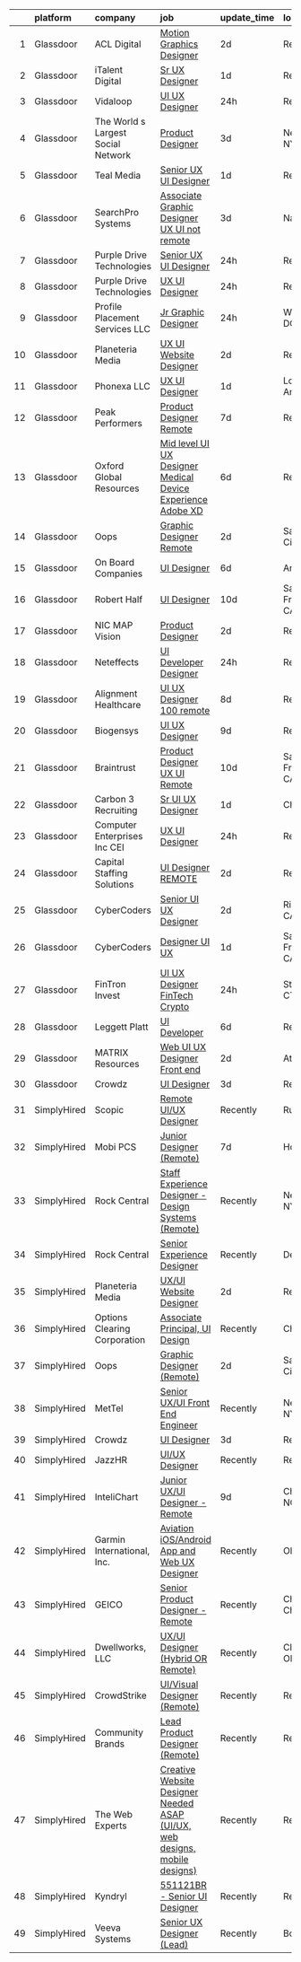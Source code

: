 

|    | platform    | company                            | job                                                                                                                                                                                                                                                                                                                                                                                                                                                                                                                                                                                                                                                                                                                                                                                                                                                                                                                                                                                                                                                                                                                                                                                                                                                                                                                                                                                  | update_time   | location           |
|---:|:------------|:-----------------------------------|:-------------------------------------------------------------------------------------------------------------------------------------------------------------------------------------------------------------------------------------------------------------------------------------------------------------------------------------------------------------------------------------------------------------------------------------------------------------------------------------------------------------------------------------------------------------------------------------------------------------------------------------------------------------------------------------------------------------------------------------------------------------------------------------------------------------------------------------------------------------------------------------------------------------------------------------------------------------------------------------------------------------------------------------------------------------------------------------------------------------------------------------------------------------------------------------------------------------------------------------------------------------------------------------------------------------------------------------------------------------------------------------|:--------------|:-------------------|
|  1 | Glassdoor   | ACL Digital                        | [Motion Graphics Designer](https://www.glassdoor.com/partner/jobListing.htm?pos=108&ao=1110586&s=58&guid=0000018248bd740eb89acace2710d8d9&src=GD_JOB_AD&t=SR&vt=w&ea=1&cs=1_d7342fd8&cb=1659077752211&jobListingId=1008030793461&cpc=9908D8D4413DBB8A&jrtk=3-0-1g94bqt1hkltm801-1g94bqt21gsr9800-041d39cda1a5b432--6NYlbfkN0Aba5oU64R_O9Kj8y6RMdSSFXuPwn88DcWu9IRDlipDHjxHIIFB0atBqVJ04z1yB39EXaH3HfJd71xDSokcWTKmhcfxdbhRrzjNjs_IzDovLb9bsEsewfUfzaqhWbzToXK_90vEZ-34TCjbCctfbqdR3ugAMy21W9gB1cg5Q3DxaFfqvGujc1GFaoIRdc_9JLetw6da0Kj3rknY2DVzrYWFqzQeNqJ2tp7dvvzbIC2O-hA8DNLZ804yzAjp6meO1xlUG6KmphOXtxHWGiIuK_F8ZCj2E63k9oX-WOUTLoUWpHGHQItPMvTLbxU4rxrXBEsnu2hxvS9pVSasElBKYv6Er0p1ReVKNrf-tFwzQjweZSbVbe98VkcyykklO0P55cweRLD1dMHBvICXJ9fcZMaaBWixW6oVVvE5macW4Co3OfZgdySitH2_MdwmxJYVBKyCqBYkb_jSJd1WybLZLgAeqA8eUyltFiiD8bwMueDBveGOEZ9tiss62Pw6BGNSUg_SEAO_rr4CDQ%3D%3D)                                                                                                                                                                                                                                                                                                                                                                                                                                                                                                      | 2d            | Remote             |
|  2 | Glassdoor   | iTalent Digital                    | [Sr  UX Designer](https://www.glassdoor.com/partner/jobListing.htm?pos=112&ao=1110586&s=58&guid=0000018248bd740eb89acace2710d8d9&src=GD_JOB_AD&t=SR&vt=w&ea=1&cs=1_0bdf06ba&cb=1659077752213&jobListingId=1008033308291&cpc=F41FEAB56D215062&jrtk=3-0-1g94bqt1hkltm801-1g94bqt21gsr9800-636ba47d1905195e--6NYlbfkN0CeDSXwB7gU9Sbvj438_nxc8XYZ-GVbghdxoISwKgEPtArCJfTpwTaBrulYoaOhMc-7HhQPIwdkortNFVZa3Ak3WIUFU9uu2L7F6Edwwm1fx35GDgxQ0bBVEXUOti7xzOHf2wm8puwI-KlrsAg8g3DxkGu7eWtxJCgqibXpNe948IqLzk5XmeQzAqbeMFDnWfMaZtlZTXRYs7DbY6o3DTQwxBd3Q5MeyztJc9lqN-_I0wKq1mQCk8uOhZU02jX14jqP7s3yzfQ-vq2bZJE20-eHWhKWm0YbEW0VgX33rG6878BryRKJPnn8iGIvqovDWbSUrx-m-vm1tB1e5XO7m3mCSrLBrGBRZzYMESCARlRHd3wTjLV-8a3FYAU_U54kDb7JESKpOGcj7jP5J41-DddZnF8Bf7fBnhURfNWbWkb4JJt00YfelGoeLL5FB3WCAlQKFkJfvMG_IWHIs8inPiX5AJlerV0pJ7J7i4USjQTLGglALzbpBs32KUB0JApC5CA%3D)                                                                                                                                                                                                                                                                                                                                                                                                                                                                                                                             | 1d            | Remote             |
|  3 | Glassdoor   | Vidaloop                           | [UI UX Designer](https://www.glassdoor.com/partner/jobListing.htm?pos=127&ao=1136043&s=58&guid=0000018248bd740eb89acace2710d8d9&src=GD_JOB_AD&t=SR&vt=w&ea=1&cs=1_e298e5aa&cb=1659077752215&jobListingId=1008036959626&jrtk=3-0-1g94bqt1hkltm801-1g94bqt21gsr9800-eac5e39a01304a6b-)                                                                                                                                                                                                                                                                                                                                                                                                                                                                                                                                                                                                                                                                                                                                                                                                                                                                                                                                                                                                                                                                                                 | 24h           | Remote             |
|  4 | Glassdoor   | The World s Largest Social Network | [Product Designer](https://www.glassdoor.com/partner/jobListing.htm?pos=122&ao=1110586&s=58&guid=0000018248bd740eb89acace2710d8d9&src=GD_JOB_AD&t=SR&vt=w&ea=1&cs=1_063cc13f&cb=1659077752214&jobListingId=1008029344286&cpc=C4A69CCDBB3B9599&jrtk=3-0-1g94bqt1hkltm801-1g94bqt21gsr9800-9038949e2b442817--6NYlbfkN0DSgjPPcnEdvoK3uuxfISLALE6pB1FR7YSHOr_tSg5_QGIhoz_2VqUepdcKLBLI_zT0NNf9qMDHy8U3JDrQpA59ZuLrOf4dCOabAlPdJThbn0idJRgoi3nAMvGzuK-IiTumMQNc6q0RpHt-2PUkvL5rFLaB3SvVYMJY5UWoLVAIzs_H03jbNn14To5HG8oJEz_BoqYdd9cJW-P1xXg18523GIIxSotRnS4c-dAboqjOL_JhdAurwUMCd7dK-hxpwWb_r3BLY78_iL7ktKrRQRbe7AfMAjJyMzIvlueGSvzbBR9I84le6UCEu_d7eFmnifngrwb4ntS_plzfoVxAC8OIyl7UocMB5YHsKsG59GOm_b7jbOqxe8AOeVnt-OR5dgKhMAATQ589kG3x2o9bX96nODGVvGf-AMNqixrqmuVYTO1UriP88ETZ1JHUB61A86EZp_4m5HcmlYIyDiwiaZOIAmU3jw-w7HinCLZ0dhoyLc0mRIPuOxB17ve87XKmu_Q9FzHZoWgUzXBE7eFh9-2v-n91vuOPjiHfL4aM3NmFxq4Dv-UkUVlVRnMY1kD8y3XxTOEhmlYVwg%3D%3D)                                                                                                                                                                                                                                                                                                                                                                                                                                              | 3d            | New York, NY       |
|  5 | Glassdoor   | Teal Media                         | [Senior UX UI Designer](https://www.glassdoor.com/partner/jobListing.htm?pos=106&ao=1110586&s=58&guid=0000018248bd740eb89acace2710d8d9&src=GD_JOB_AD&t=SR&vt=w&ea=1&cs=1_acae940b&cb=1659077752211&jobListingId=1008034205239&cpc=FA84DF7EA1EC2398&jrtk=3-0-1g94bqt1hkltm801-1g94bqt21gsr9800-cc4dcccb2709841a--6NYlbfkN0CtoeRtagomAT2JEB0rPmXxWxZuy07FcrbwMayxAi8fiK9G27nXMfnxyjcHhzI-RVvPWWFnszULFj-1xjhhBRaRWZk3pxy9NNprN6Q1ZBShmS4onhZFgXyFWmr5x5vZ5u43-9CCeRy8zEel8bmbuJGlxYxsNYSMA9RkWHsUVXVAYYr9SB71EMnzNZSZ9V0SDU1W91p-wgT4ELCaw8mA3wnQhdV9qmssBBTtiHxHTnMxydT5mfL_u_pedZ-cgLkS3WNJmtM0ZfVff6iGwIfW9RY8vB93IG3zHlgMHcAxb-qMYx27uP0cchb0XeUIBN5A_6JFesj7O4VQYCfxTko_3CwbuJFXeVW3pd9b3C7XcVXuy_VC4GVvJiYmuM59-ReYEUfpJOrjMV78fLPh494Ug_zYYngGxThRhMczQUuMhdT6BVka1rnzY8p07eZQEvtPGMKkQ6qRIA2Zqjzj68N12syXhchHAu2FErHP8srWHKkA96R5fYBD6irb9yjg_M7Coi8QD1TKQChzRIh0CY3vV_A4)                                                                                                                                                                                                                                                                                                                                                                                                                                                                                                     | 1d            | Remote             |
|  6 | Glassdoor   | SearchPro Systems                  | [Associate Graphic Designer UX   UI  not remote ](https://www.glassdoor.com/partner/jobListing.htm?pos=107&ao=1110586&s=58&guid=0000018248bd740eb89acace2710d8d9&src=GD_JOB_AD&t=SR&vt=w&ea=1&cs=1_db63186d&cb=1659077752211&jobListingId=1008028720009&cpc=FAD720BB8CCCB15B&jrtk=3-0-1g94bqt1hkltm801-1g94bqt21gsr9800-94a861cca04ca9d6--6NYlbfkN0BywnJtgUhyVrzYrR77rHNUdIT9u5yxXZbdgWBt5g5sCBSi88cBpHMe14fJxK9MYazYBjrgvfcBlD-oHDBtjJSvrxTKz4447gedthALRir3b8gluGe6vLqdyHcA7c_DKs0c7p7qtPj11iuNKqwMH5Q2N6GsagBD2wt4uaIWo2RCD5YKU8Cox8VFSrLJ7pmpD7el_ofvsIvprEiYSmZQ_7LUPkUjtivzUYGFoZa5wQnYGAWg7l8-Ackhoce-zUfLD-n63exKnOPM0PQJ5kZ_4sYw5s7D4ihoNMUyjLwiLlccAfcagnqq9Y08W42YPoUaLGwHeIlPdgUmoeluGYXsxxbe2xg5UD6RxbFM0DzDCJWcE6g5OXNN86DUTQ6WsZLx8N7Hi9DE9vUl2wS_AkT6b0YTYBYYnLUGPFoUbq-34TFXFAJ27T49jO9loGMpf-Zj-Gjby2qDl1QjTkvNDh326z1flHH4-Ih9uGRgYd7CXfaAxXIXptC84KCh6rNWv_tpygOtwm7waEwSFQ%3D%3D)                                                                                                                                                                                                                                                                                                                                                                                                                                                                               | 3d            | Nashua, NH         |
|  7 | Glassdoor   | Purple Drive Technologies          | [Senior UX UI Designer](https://www.glassdoor.com/partner/jobListing.htm?pos=125&ao=1136043&s=58&guid=0000018248bd740eb89acace2710d8d9&src=GD_JOB_AD&t=SR&vt=w&ea=1&cs=1_684d09fa&cb=1659077752215&jobListingId=1008035915832&jrtk=3-0-1g94bqt1hkltm801-1g94bqt21gsr9800-eb4a0e1733d3a95d-)                                                                                                                                                                                                                                                                                                                                                                                                                                                                                                                                                                                                                                                                                                                                                                                                                                                                                                                                                                                                                                                                                          | 24h           | Remote             |
|  8 | Glassdoor   | Purple Drive Technologies          | [UX UI Designer](https://www.glassdoor.com/partner/jobListing.htm?pos=124&ao=1136043&s=58&guid=0000018248bd740eb89acace2710d8d9&src=GD_JOB_AD&t=SR&vt=w&ea=1&cs=1_21cbde93&cb=1659077752214&jobListingId=1008035630346&jrtk=3-0-1g94bqt1hkltm801-1g94bqt21gsr9800-fb7694bc27daac12-)                                                                                                                                                                                                                                                                                                                                                                                                                                                                                                                                                                                                                                                                                                                                                                                                                                                                                                                                                                                                                                                                                                 | 24h           | Remote             |
|  9 | Glassdoor   | Profile Placement Services  LLC    | [Jr  Graphic Designer](https://www.glassdoor.com/partner/jobListing.htm?pos=116&ao=1110586&s=58&guid=0000018248bd740eb89acace2710d8d9&src=GD_JOB_AD&t=SR&vt=w&ea=1&cs=1_001d76c5&cb=1659077752214&jobListingId=1008035779308&cpc=C63BD00756FD6F58&jrtk=3-0-1g94bqt1hkltm801-1g94bqt21gsr9800-bc00bc8c833fa788--6NYlbfkN0AB9QmTA0CCjNV0D_cA_rQfbQIKI-slyn3CIlmX3zDlnjEI3r6Ie5n1aNp-tGvbrIQstucOv6WKlSuZQ0JDEwJVGeVHKP8I8TrFNQPxQxFrIV-j-YcZJxG20czVRMppcpit16f4uHrjMQE9Wpq8dkWE_C3mQvcum8IDuT-vDSX0KXNJCODtai5Ew7OJI6zb6TSgn0ecmnQQRpylkAJkLBNZwDgP0uJErmHhfPUNwIzXiqNnqDVSqVJWNvFE-2hqHheyBrqcBf-wbSyjLFhlG6Bc2vGQviwU2YgrBEv-2qcKOZ0lCgK7ZlCKvxm_-5uETqBEmEc4yPun5x-wxxwDYsE4Doo1m6D76N_KQ_sWd5nUxM04fnQhC00eTbz_EDiTOGq_tVlkOXd531AwlVuFho5_Uw1nRfGEoPct7TcbiCXPkq34XLIhF8HK7tEupleIZoXn6fsUK9hbUJT5b2kNzJICAw4lLo33K96AZdz66YV92VbsUbxQe7wz6sY4QjMhTTvUt3pjIJ_gAHgjhNgNdxCEmaH4BbmlldpoenEFsqOp_-haKkaeVagA)                                                                                                                                                                                                                                                                                                                                                                                                                                                                      | 24h           | Washington, DC     |
| 10 | Glassdoor   | Planeteria Media                   | [UX UI Website Designer](https://www.glassdoor.com/partner/jobListing.htm?pos=101&ao=1110586&s=58&guid=0000018248bd740eb89acace2710d8d9&src=GD_JOB_AD&t=SR&vt=w&ea=1&cs=1_e2a5c63d&cb=1659077752210&jobListingId=1008030891047&cpc=FD1C1DA32C38CFA7&jrtk=3-0-1g94bqt1hkltm801-1g94bqt21gsr9800-9928f54ed5626d02--6NYlbfkN0BdDHiSlq2TKVYTvK036ioTcRDjelCKzvFOpLFiF--0iUzYErW7nnYgNAXrtKLT1O6iwDhKy5NPisvzS1L5xsHe2VDXjmZ_c-bPQguUzX2znGFLdNv5zICoFU0LT5sMnsyd7ypt24gNHZwqIdMCnd8Jp7szqHW_XVNwNHyyeEmOVz0LdbSi_BSg0s8t94poOzvPWlhjugzgUDE0VAm9RYJu94h8GVcweapw5J12Emzh8qL2WaM7YjTJJoMw6sboPXFBSztecL1K-ka7rQq_r6y5zZRuzNH22z3a8DkpLLr_yjELilUSP3szByQ2qn0mSkjEuXRw8vdTn9Xa4Jm0G5usp3RnFNfjZfGE7MoOFZzBGAIwt5BPailNy7JsOnD9Wmie1EAJ-KZeejuaQzgDH5Wx16w7g8idygMdbBDIBkUIpvKF4Des-MWlThMbgRJc8GtcvRjDWPRkrTLMl7FQUn85eyKHMkU9NeqhuIznh_XVmH6KcuFF4FOBivjb-Ri0a6o%3D)                                                                                                                                                                                                                                                                                                                                                                                                                                                                                                                      | 2d            | Remote             |
| 11 | Glassdoor   | Phonexa  LLC                       | [UX UI Designer](https://www.glassdoor.com/partner/jobListing.htm?pos=111&ao=1110586&s=58&guid=0000018248bd740eb89acace2710d8d9&src=GD_JOB_AD&t=SR&vt=w&ea=1&cs=1_f55310f7&cb=1659077752212&jobListingId=1008033061517&cpc=32EE424DE2B657EB&jrtk=3-0-1g94bqt1hkltm801-1g94bqt21gsr9800-7f9ed13c890fbb94--6NYlbfkN0AMLn6zu5ORAjXLz7kGUhjB6HayqlOajU_kbA5Z-CMCwi2WsBbU8Pi9OrRlcF-PW2zA0um912iEdUJduQY3Z4u-DsEmKbaaZjmhWEuk-eyRwk4MSoBSwSkg7B1_d1sxW7wKaxhXfswLjBZyqKJAktFBBBh2fN9MrF30tOxm8X0apya9rvhNZ92-xWV7NVkvg0QBzsmNNhO4L_ZcvhiFO1qLR6V9nMRQpCEWKSeOzNrt8LDMVtgbHE3aQ1eVMWIK1fF2Nj867iNgLSfZW1fKBrnJw23r6ZMC52MriYlEgB95IZibjYcT-cHqSPPfKHocBdttr4jYEnNU_-YqWzCXzAmBY0oECIsn_If7QD4tnC8hfGlBF_teDh3aQc_PULxwNtXOzXXtvMJcYB6sF2CL6-npwln4T88AQHnzs6yk2j6AOmat3hTxOKplaaVmuugnkRxl5jqwKYmk4oFjpF2RVtnHAXIOux9gosxMlSeb7KcG30Bu17dm0Yy4)                                                                                                                                                                                                                                                                                                                                                                                                                                                                                                                                            | 1d            | Los Angeles, CA    |
| 12 | Glassdoor   | Peak Performers                    | [Product Designer  Remote ](https://www.glassdoor.com/partner/jobListing.htm?pos=123&ao=1110586&s=58&guid=0000018248bd740eb89acace2710d8d9&src=GD_JOB_AD&t=SR&vt=w&ea=1&cs=1_8469b119&cb=1659077752215&jobListingId=1008020430278&cpc=2CAED5C921A5F994&jrtk=3-0-1g94bqt1hkltm801-1g94bqt21gsr9800-5b207fdf8f4dbf6e--6NYlbfkN0AX_4CYIvWFVA435E2RDot9sX-OlR2KTHdLRUP7CmfXrIXs_xUKOR6jRoFT4FW3Lv06ErwGOQwPKf_fH5oxbsGvLRNe5Cnhh1W59CwN4ewH2v1qXojJE6qEVrWzHMrkAiT3wlF4Bm5K0gYi0yogsYqU0fPndZ0P8FKjGKMFz16Io1CORQnQMBV0qm7y6zgzkCVagN-GcVXaNglerlcSW7nA0WDXpTksMj20zkEEf2oRc3rU8l3_DFKwW4kP1X38prLCMy_aucLWrOQQKKhEPtMTpPTXbSoPl-ooo4wxLq4OJypFmrUXXp9be94KJoCRI23M4DLOGgViHwT6GxlnOmNdMAhguWCvLu3ARlh5Wd5eZViRfZ2F3f_peufvbEeAHxH7REG2OlOCEtih5r4hZlO60GZFzJbCbLIWqY_rj0T5_gVabG4_Ip_Qom2RziXBFwTfZwenXDEomRqWlbdkeFOYmtUKJVtsGVTRmj1k5as4MoAIwpNtDShewXgFDpKS7WnEeHXQ0hFQug%3D%3D)                                                                                                                                                                                                                                                                                                                                                                                                                                                                                                     | 7d            | Remote             |
| 13 | Glassdoor   | Oxford Global Resources            | [Mid level UI UX Designer  Medical Device Experience Adobe XD ](https://www.glassdoor.com/partner/jobListing.htm?pos=121&ao=1110586&s=58&guid=0000018248bd740eb89acace2710d8d9&src=GD_JOB_AD&t=SR&vt=w&ea=1&cs=1_ec59261d&cb=1659077752214&jobListingId=1008023314640&cpc=C4A69CCDBB3B9599&jrtk=3-0-1g94bqt1hkltm801-1g94bqt21gsr9800-0501b490d8cbc3bc--6NYlbfkN0D38dVY1HiwVlRJ2sgHwoll4iKvb8KzfDOOcqRKKsqQYBdEVI9w2agCyPdJw2s4TQrHJi1On-z-yiBahiLhPRa_zZ-92LhNu5GT_njQ3i7ILmra3Dcgk1GWIchEfEykBti8ThaLnn9OdaIUlkdfeEBRo3WKX8y3LtebUQZcR6C-qSHdhmWqPgXdvTrRcde3nRGY91bZHJ4bI-D750PduZJJsleMFlpB6P5VZk1pS5jrY4HXG5AJSc-Drb_Rh7eYg10sR8q2C_epxrVAqbivcijdNRMaFmlZV1k1UVx44yRH0XCYvyH6-h9zueDBjzbMM_Z42JVsN8SLDzAS27CugNX5ZIWb8Q0jLU8AkdWKmMtKevaYq2YTd_5K6bujco14aN94jPf4c1wJfhtYhDgsvAOUlkPhU_pxhVb7TjgENV4GEUoIMrFDatkqrIGlLSn1nylS8UFQHPxpQfWebnX5OcWl1NskzE1tqutKrd493xxrvM-iodj73bp4mbcL7DDj9Z8YDgVTiiDzrw%3D%3D)                                                                                                                                                                                                                                                                                                                                                                                                                                                                 | 6d            | Remote             |
| 14 | Glassdoor   | Oops                               | [Graphic Designer  Remote ](https://www.glassdoor.com/partner/jobListing.htm?pos=130&ao=1136043&s=58&guid=0000018248bd740eb89acace2710d8d9&src=GD_JOB_AD&t=SR&vt=w&ea=1&cs=1_ab136455&cb=1659077752215&jobListingId=1008030881066&jrtk=3-0-1g94bqt1hkltm801-1g94bqt21gsr9800-6ee79c36b8e2a10f-)                                                                                                                                                                                                                                                                                                                                                                                                                                                                                                                                                                                                                                                                                                                                                                                                                                                                                                                                                                                                                                                                                      | 2d            | Salt Lake City, UT |
| 15 | Glassdoor   | On Board Companies                 | [UI Designer](https://www.glassdoor.com/partner/jobListing.htm?pos=110&ao=1110586&s=58&guid=0000018248bd740eb89acace2710d8d9&src=GD_JOB_AD&t=SR&vt=w&ea=1&cs=1_8ccf5302&cb=1659077752212&jobListingId=1008023615622&cpc=87A0A889578C8297&jrtk=3-0-1g94bqt1hkltm801-1g94bqt21gsr9800-d1dcd01694e7ece7--6NYlbfkN0BwmVxVIPFI6jVVTU-wKul8v4wplmAs_8WNhyHQXkJf7POcEa1wpYwrJaaF-yxA_r2X6cPdsArtKi9BrAkURJcv1C4efDK0rOiEc-zlstZfNLodyKYWOGNDN4bA7ELLlVr7dZKjMijhadFr25t5F9fbu-TP0v1062xCkU2bDjV3X2GlTvGCVAWTWp8nW1jbEjpA46rrGlyYkIhLOsUyWZW-s0X2wPxhRjTBnYWfyvWykG_8ob3Y1efQHySEeBYD23aFLWNq7hhFVuHwA2wU_tlZRfwoaxI4b9MJ9XgbKSGgR07J3-V3Gd4W4uasgY4DKyR2niU59ooOtZFaBAbr7O_wqJ3LyvcKeXMiarP-MDETbTURhwXmRLIwWEDhat7iQw61jbAQV_hR_xCXeryEUcqZJydxDnf2FWnwn-pl9slcU70o5Ueedl8eCXBfCZ6CMnROrOuIx41iaLDcFs0MESAcdFQM9yg4h1a89_JZ1zlaV5msMhvj_-ZQob7M9k3ILU9t7oysQR3fPuqOEzsW-vyberJjiLb-og3NGUBW8nf_oPLgU9fwEf_hD8ujEL1TALZ07X1AEETBzQe21ymce1jXi3Sa9AngDBP2CsqW6YhcSFQFYLE9yRjRHF5-0MmcMvHVlUK_4iId4dssY_yV3ztXIGo8F6_dWubC1lnfFCvD60EfvjW13HLUr6jx-gqc8sFIdCAbPfxG1nhHv3Knd1BasXCy8DCQqyLy5xGgz7uhgduqHKO4fkd8_BjtaqBc-fgtoyuboOWwWp2YmhcPsnTuGO90SDNb4n81zaDXJSIHSrh5iVCpsDg8lRYjTQ340Ngovq-ZRAI0o3KhIv7AXihYmiaecdgX1dy9e4kDy2-Oimnc63fP1l16RHNmmkS91PKCye3ba6OoiOcdRX1jmAWxyjOqRmif8574pPBy7odLdhjJDkm5MmBQhoRf8jSLFpgLmtDlurKPG3lJsIhimST9jrnB8_iuDzOc-mmORIuVmVoqhDYyI2Tcpi4y5bT0E8E%3D) | 6d            | Anoka, MN          |
| 16 | Glassdoor   | Robert Half                        | [UI Designer](https://www.glassdoor.com/partner/jobListing.htm?pos=115&ao=1110586&s=58&guid=0000018248bd740eb89acace2710d8d9&src=GD_JOB_AD&t=SR&vt=w&ea=1&cs=1_7650ffc9&cb=1659077752213&jobListingId=1008013164951&cpc=F41FEAB56D215062&jrtk=3-0-1g94bqt1hkltm801-1g94bqt21gsr9800-dd0eea5919acfc3a--6NYlbfkN0CpzDdaQkua3np5pkmj49lKioZwmwxQ-yx5plwbYmV_M5QDgP5U2s8pAHOPa11cU8y7ZXlQtO7Sj6RRqLq8cvCwH5k6L0wSkWMuEyR2fVE2uYApt6OfheO9KNKITQDvKzPXG6htBs0VRozEm7ueeJhxUHVYdTQsX8eIGq8XKGR60_pxdq8CIpyW_a6pkKXULOQg31BAs18tM79ri_50ImIEUb7wIL9b0zDba2EQyPcpo65annV7hBsmCpBgmwb3RrEyAAglvMKkrWyKYI3capdzlFEPlHMiDpKeX7BZxIQT2CadqQh28Toa7v9NsM2Ls8kz5dsEOHdoy8FR86qrcWXp4_GCkaov3HDn43NJvqviHx9VwRa2gPYpL5u4OfKyWJiu_-k5l2RLB2RK6O81wG5PuavuaIjj6LkwRI038pMlZRmRbLp_elVtc8gZLZt54hZLr2gM1bzYAXCP-4SJdEl1q-6ymI7DRXNoly8LBUA9nJSY50tF4C1ZGs5WNTVkiyE0yb4Wq0fdRz58lVhS9D-XW2b-wcN9k3Y6gssO8aBCpA%3D%3D)                                                                                                                                                                                                                                                                                                                                                                                                                                                                                   | 10d           | San Francisco, CA  |
| 17 | Glassdoor   | NIC MAP Vision                     | [Product Designer](https://www.glassdoor.com/partner/jobListing.htm?pos=109&ao=1110586&s=58&guid=0000018248bd740eb89acace2710d8d9&src=GD_JOB_AD&t=SR&vt=w&cs=1_bedf3c2a&cb=1659077752211&jobListingId=1008030867814&cpc=451933188B21919D&jrtk=3-0-1g94bqt1hkltm801-1g94bqt21gsr9800-60d9eec4c2205df8--6NYlbfkN0AtsoojotSgbIPhmq4zAQgMxAsohilgvjj0WpDAr-D6-AN6xsHP4aec7gX_7i4O97P3euTb_mLS8EUjoViJCSDtRmeG4FYVXE0XYZobGSwhO6ncyfoaangJZqhXvNaJS6aC5NqmmPwJE0D8kR8HMLaUlxRM5YxzX2UJqgW3lwv5sCS5HadJjfdx63sk4VwrECSyI_54L8t4klGt7UBnaWxmmsq_w1BnyVmanKE-7Me0yFBZaKSDHyIypWzrF7HqqK1ADWMRNejodw__2pK9mhhHzqpnP7vAvH4L5or1-W_0EDLd0ewktXd_NT928DAw20PJUAAvwxX94td5wz17shHErthCL3SX_wfbWJYnrgIpYwpqPLJF2jGUAkBBRF8jeyCOS3aXu6iaHLHxOKz-4OR8WLCMBaNT06vpkcAvoGr5Ygy3_12yLn76Qg6zowzTq6ZqEST_JmBPbuqGeG5-LMJqL2ig5ezr6F-3hlC-krIUCyJLu4Mx9HCWRZ2sVMuDdHHR2Ts4EJ_mCZCQXWHAyqpcvXbrK1xdR6mHYPBch-_oaQ%3D%3D)                                                                                                                                                                                                                                                                                                                                                                                                                                                                                   | 2d            | Remote             |
| 18 | Glassdoor   | Neteffects                         | [UI Developer Designer](https://www.glassdoor.com/partner/jobListing.htm?pos=103&ao=1110586&s=58&guid=0000018248bd740eb89acace2710d8d9&src=GD_JOB_AD&t=SR&vt=w&ea=1&cs=1_0eb0868b&cb=1659077752210&jobListingId=1008035815652&cpc=B101C867B3EF2D75&jrtk=3-0-1g94bqt1hkltm801-1g94bqt21gsr9800-20f55369306aed9b--6NYlbfkN0DkPptDrJXidHbiX_cAZqY1TBO6BcohTQUDFYyXRozAXCnWqtX7QyrzcYv9EndguHV_IYNUs5ck1ZNkV2z6i7iiuV4OTGKyI1osLRjBbT2zRg4N75k-chFUjmQzO5tawvSTDDEFL-1qL0mLp-23FXEbeegyyD85pNTeJpus-BFdAfUuFZdR2HcO4ROzt9wEwVjQbO5jT8VwvY2e9sGQy-_vaXMASrjtOE7kdtFt_hSo-__5q0sZcNReXtNjys0b7eYvBuiHvSWYTzXferrZKiWDEDZ7nfD_kJdnCf1v6FogSEgM3iawEBZD0wmDvRtKAG4qtZOyljYInrjSCD8oSrHTIxXu5Wo_CJVuNx6i6bhIIKl19cLIEQ_Yg3W_9SZxQIpAwc8k3kqxY5uIBp-dhoLvRunhXy65tZ9OtxUbL9DyztbOa3sRnPTDu1sxJsknuQr68f8J7KdMb5Kk7ze80zNYfOu09RiVR3B14YCgza5OKMBsE6cfzE94iVQ5-XfoFM3rCROu4njAaA%3D%3D)                                                                                                                                                                                                                                                                                                                                                                                                                                                                                                         | 24h           | Remote             |
| 19 | Glassdoor   | Alignment Healthcare               | [UI UX Designer  100  remote ](https://www.glassdoor.com/partner/jobListing.htm?pos=128&ao=1136043&s=58&guid=0000018248bd740eb89acace2710d8d9&src=GD_JOB_AD&t=SR&vt=w&ea=1&cs=1_94f6b91c&cb=1659077752215&jobListingId=1008017827934&jrtk=3-0-1g94bqt1hkltm801-1g94bqt21gsr9800-6f75403b94236db2-)                                                                                                                                                                                                                                                                                                                                                                                                                                                                                                                                                                                                                                                                                                                                                                                                                                                                                                                                                                                                                                                                                   | 8d            | Remote             |
| 20 | Glassdoor   | Biogensys                          | [UI UX Designer](https://www.glassdoor.com/partner/jobListing.htm?pos=120&ao=1110586&s=58&guid=0000018248bd740eb89acace2710d8d9&src=GD_JOB_AD&t=SR&vt=w&ea=1&cs=1_616bf73c&cb=1659077752214&jobListingId=1008014309084&cpc=AC285F3A3ECA6BB0&jrtk=3-0-1g94bqt1hkltm801-1g94bqt21gsr9800-a4f4eb4895643c9b--6NYlbfkN0ALcONX9zP3vzsQVyXitmxRLy8VCeRuNMOvRPshq8lKaH6v3p3LVJfTTZzCjMRNFpYwqkG5AJ9sppbfzFlY-xlqvS8hVjIfiz98ZZwlIqNcUPQAYgbqJLQTq_YiD-WIHgaYO1ZdA2QoLSiAouNJ7VYaTPle2s7WxQtcxk5ya8oANvFlBgB31eDmGaG9hXxDTT83msGV_40DLKLpF0GWnJp9wAXzI4S0eaemCmplH7bwG39aVxMXrNg1B6qDFpGG8ajMDKKsj2bOOJROb3EnZRY-imxybeKDK5Yr8M0w60JpXCglhEV-eAkEazHKzcdIf3M9WZyaJxq318-mnZgiUV0YI0BRH3pvd2vEmMct5Kt4vTRE43hPviAhLqoBZodmfPYGcWOW3AxRYxMhJZc4BegWMmzKG3OaOhe6K_hC1mot-6dnvrstVUItg2BkoLe7_fXdz_gDkEHtQojfUQLV8nhX6WUhkTORIJ2FRxK6cCmy54OJ8ORmMzKo)                                                                                                                                                                                                                                                                                                                                                                                                                                                                                                                                            | 9d            | Remote             |
| 21 | Glassdoor   | Braintrust                         | [Product Designer  UX UI   Remote ](https://www.glassdoor.com/partner/jobListing.htm?pos=105&ao=1110586&s=58&guid=0000018248bd740eb89acace2710d8d9&src=GD_JOB_AD&t=SR&vt=w&ea=1&cs=1_74bd88f0&cb=1659077752211&jobListingId=1008012501062&cpc=AC285F3A3ECA6BB0&jrtk=3-0-1g94bqt1hkltm801-1g94bqt21gsr9800-edf1bf2d8edecc9d--6NYlbfkN0AL3dVr72y2kzw2kaN2Ho5i09lACUMjYeOySpm2U6KfangpSdCj5igvSL6GVg8exZPmT5nPvYI3ZzJniYou6XwlaqwTwKL2c6GCfQcIUdVJQrX9eY-G7iIWEbnt_n2jTWvdh543qbjtqszVtdj2XPvz4bC64tw-6uNIZ6T4bp2ZaUUg1QX9ujSP640hKJAlGwsRhZjfUBQf_QGG2JHyRbmALga3YQMgo8ltt-JaSkLH5ZiQ9nTSBOIeMYVYhtqUvKa8tbiBrkjTC_sok5URjLxu9fEchk2tsPG4JRgwkj0W49XTiVioJtT13HGHvb0bEnbmSoyAhRSKV0R9tmvzAAU40hklWFfDCuSWRHaV8sItcJpUQHfzcw-MK1r2yD9nB9J3mHWFlMDM39MXDV05I1qEkGoqy5Mih9119lQuzbFqwT19lNvHvavmXjGuX8LAukxbn3nyFr-ub8AAPn7gVCSUvVorOtg0GKSzFa77WVSEMVlQI4X_S1HKrIF6YGPmudGWRIfQfR1AdHibI_QwIFZ91yI8WpaVMOgiGafx1MjQpuAvPWmIrZ4dZ-F6PAVxsRJHT3eZjKdq-F_kXGeXarCRamHnnhLjGt_0n10Ncrk35wCrXqaBNiRC1gcEwM_p4nQAnTgwRZ54vG3qtTRB_y6GPlUH_v4WWu2enY5giXqUL18DLd-fZIQeaoYsv0Fh-n6mJNX52J-clgXW_MbI88rq9nxOdLLpP64aIHdnvON7C8Aq8FOzEFdo)                                                                                                                                                                                                                                                         | 10d           | San Francisco, CA  |
| 22 | Glassdoor   | Carbon 3 Recruiting                | [Sr  UI UX Designer](https://www.glassdoor.com/partner/jobListing.htm?pos=113&ao=1110586&s=58&guid=0000018248bd740eb89acace2710d8d9&src=GD_JOB_AD&t=SR&vt=w&ea=1&cs=1_42baa0ef&cb=1659077752213&jobListingId=1008033075851&cpc=BC94DADD91C18169&jrtk=3-0-1g94bqt1hkltm801-1g94bqt21gsr9800-c57cc3d807a74109--6NYlbfkN0DMcPIWrWxaHpMh6btn2g3tH2y5Smbwp-unFjwOaThoGmVn5eMBxgiU0rHfzyapTUbRdvasYaLJEeuZ4kw2rziYJf2OvpWNaX9mb-8dmyLFE8HsPyCbI_NsSv5W7snOoAD9QZOL7m0bPVvafviVpDa-K7JqXRe4ld_I5cAwWaZinWGt6-owN8VSDuiqENPZuHerYtYbS4aiIyaNi-O9zKMozNq_gzhQUuvjZbolsi5Ub8TOREwptdfjq2ohZDek1VkHQ6AKkQfIfbjY0nYf4mWlW6hLGsMmoHquUZQ_kQUVgaIFV8ESfaK_mf_woL-ApbCJec7vzb2-6TULhFyfX1bSgzboE7LuAZXcE5SMcT38N3-nOA5Vt9K0rs3-ZRKKoIiZjdkLwUyoDp3zbDZtdUK-h20zjhzmmh6oC2cQsAL1vLIRYqRLtWcYl0wMr_InrwoBRwgeC5_3zprK7TuRs0ONgZDFJBED3f3U-fuDcedCLtPhG5g_4gr8QsIz3HA5MEGjPD8Y2hmDiA%3D%3D)                                                                                                                                                                                                                                                                                                                                                                                                                                                                                                            | 1d            | Chicago, IL        |
| 23 | Glassdoor   | Computer Enterprises  Inc   CEI    | [UX UI Designer](https://www.glassdoor.com/partner/jobListing.htm?pos=114&ao=1110586&s=58&guid=0000018248bd740eb89acace2710d8d9&src=GD_JOB_AD&t=SR&vt=w&ea=1&cs=1_e94f1080&cb=1659077752213&jobListingId=1008035856913&cpc=654405A9B1E0A9F5&jrtk=3-0-1g94bqt1hkltm801-1g94bqt21gsr9800-aef3fbee65d7386a--6NYlbfkN0AVVnl_N3xmP3MApcGA3sr6MLnz8P423WWILI1WvbjE8Ry71v-lom9NKs8rBQiPPScMCLzl8hg91uaDB7Mz7Wy1oW5BKqZUMdDBCksmVYE2DmYPYWAMuAzGwiAlQuWS1wBqob02gCy4HFVie37j6X-k4jNkHYysJEAeSN8EIDy6fHTbxuQn6Bzj0i6pJ-1fBfVOqCPuOa4qYKQQRPJ6pHxjZR8us09c4XBTa55bL2uVda0Qk13clPURijsxmxQ0RFlEnyiu3NCPig4tXdC1T4HZUVxIgrcgEJ0ZYpDQOLtq4s6p3n0Xui7QXyGhaFSIWjNnpp5Dob0TpMp5_eSd9fXAvRaNYPUiMcO-Y4vM-9FvCtfQIhqNIq1o7lvQHL1GHc1wVZ84bN0Edl2AkSIH2UwzVfsV78cPnf0tUdG6nC1lzB81VoV-IV1b23wcMyadvA8ZtZe-ZPYAxXyxM4shBbxSj2tDHG8CPo7duna8-0T8pw8WuayX9MzNrffHSnPoaMmktIjQtPvMQw%3D%3D)                                                                                                                                                                                                                                                                                                                                                                                                                                                                                                                | 24h           | Remote             |
| 24 | Glassdoor   | Capital Staffing Solutions         | [UI Designer  REMOTE](https://www.glassdoor.com/partner/jobListing.htm?pos=104&ao=1110586&s=58&guid=0000018248bd740eb89acace2710d8d9&src=GD_JOB_AD&t=SR&vt=w&ea=1&cs=1_b964c6b6&cb=1659077752211&jobListingId=1008030359385&cpc=8795CF9063CD573D&jrtk=3-0-1g94bqt1hkltm801-1g94bqt21gsr9800-3e375c9e65754d9f--6NYlbfkN0AHXq2vAVwR3IH7wgnTMdWCa3HguypIXx0DFudX-u0zu6XSU0N9gDGCMsnO9yvyAfMIOa3KxNJ-gVjMfS43wkLADmMvlGaeinYJekRDdcedrnXmoxXrFq3wc4QFUjZQtoGVJoVLx5odlqVjiKjLRFAPpFqc7vzdulTt97qFA2kcnEJdnZGQ82rT8P6KkIHSl2cZnfErsjle3mmNn7JBsgUTl1j795b2wujn9pDT1kojq21ZcHmOyLDO6Z7Le7SwIDRLu1HdH-A5vKdJjb2d8YF3Gvql5zToQTah_cbfQyM86sZkpV5T3mMxxMdXGLOFhsS0xum4izV6Tq2cH9p4oSjmb0NfTQzEYJRjEVJBPLh_1sYF8P7crV6XVGB5ftiU6nstLddfKLTUlslbFxkx0VDrROpTyjaHZ437CIXKfJaLsOb1DBw7-dQj45FAw0JT08gOLKPVCl8pS26HKSENr1MKXfIzwdwGsodmyTDLruDv_Z9-T9MO4no_jw9EJ-2nIr0_zzoh8lIFnQ%3D%3D)                                                                                                                                                                                                                                                                                                                                                                                                                                                                                                           | 2d            | Remote             |
| 25 | Glassdoor   | CyberCoders                        | [Senior UI UX Designer](https://www.glassdoor.com/partner/jobListing.htm?pos=119&ao=1110586&s=58&guid=0000018248bd740eb89acace2710d8d9&src=GD_JOB_AD&t=SR&vt=w&ea=1&cs=1_f4e8b50e&cb=1659077752214&jobListingId=1008031373458&cpc=451933188B21919D&jrtk=3-0-1g94bqt1hkltm801-1g94bqt21gsr9800-db1acb1f5e06523b--6NYlbfkN0CpFJQzrgRR8WqXWK1qKKEqALWJw739KlKqr2H-MSI4eoBlI4EFrmor2FYZMP3muM007RrdafLUGBzmY_M2Cuad1w02znbnCMP4AGeDX2HCtAEVqQ0PWPWLdKad30LKGLPHqEl9CtzHLDa6iQaOfI9iR94gn4EOXT2dpg344gTv_ddEEzhOjAjaBOcMrkK-Fj2UuL8qe9NJK4MaMCYi_sEdm4CTlz9Q1M85EK-SW_qTkDl4A_F4hel3CIwaifVRcn2YlaZwxkm2AXbGnK8Yi8fGY6YxtcRcbeJnkP5luE6KcScuVlSfxurzWrE9OuobLJP3mxLjkFESxKxr4vk602WLfwWyIaWfBrOFM_kLJxVrVOuER01yX1yaK8EV1pGT_VlcH6WE0yayOoN9l5jelbfXg1dnUToLi4VvlKDrozVe8dnB4xq5GvFKSCzh_G-ikRR3Yhgv9xdLK9flKQaOA5doIeVxC3d_uYROaD-8x2fQkJuJAsWiWpgO8gcHLjZBs51SlNMTrhDvA7kBXfqmsisRXaBgc0PBIYExT3wExdc1jKsRnZ5OE9LvFCXa7zy7Ab6aiqbBLKXzt_ms5BWJrEUH8zXB9UiRVxcx62ezJ4YDHeh7SCXbidBt1Yyu2kLsS7vabc2HleL_78C7YByH3NaPnG-cPSBAXzNRNxpXqLwa0EeryiDLAPLuBRr9Y_04nGNn_LhSHzF3qPiz4FqHqZ8c6uEL7-9fX3WLH8O49uaPrne_j_akuE6qIESSCQ2UDQKnI9t0DHXrCvcuWsA11GMHcl-1Qrqm8Svor7LKc6igV8b-TOaAGgtwErbwC2fxwGAtoGgPftabrBswuAiwTFWJ5mwYGQBODSxRYxKOm2i3-cpZaRNtPZFzSP_wyp-ofvsuk9QzjoOSmiwoCSmerWMuipRgDoIZNfWNtPZmdExiArBvOpXP7yPInzz4SpT4Qn0vvSc2ri9bVqu3XUfAukurvEcftHgduRQ%3D)                       | 2d            | Richmond, CA       |
| 26 | Glassdoor   | CyberCoders                        | [Designer UI UX](https://www.glassdoor.com/partner/jobListing.htm?pos=117&ao=1110586&s=58&guid=0000018248bd740eb89acace2710d8d9&src=GD_JOB_AD&t=SR&vt=w&ea=1&cs=1_903a1ff9&cb=1659077752214&jobListingId=1008033320988&cpc=334ABAF5D42DC775&jrtk=3-0-1g94bqt1hkltm801-1g94bqt21gsr9800-a4051eb6f5261b5c--6NYlbfkN0CpFJQzrgRR8WqXWK1qKKEqALWJw739KlKqr2H-MSI4eoBlI4EFrmor2FYZMP3muM3zfzcnN-JvHpoDI2JuOhH4yR0onfh_LCFdwtt6FXbp6Dwn-Z6XSdrVpajcDfy5hyk7dffdirMl4IcwIJtNUpJU1bZUqwqw9fouL0wXifjkchaR0pLciF_olj4Zt_OU-JhAYgTjjNP3op3Up_99HeKzKTbGgQRtAHt3QiChQNGOvTOYRqmCK4gCfIDiFTG3YpKfIynlE76ep-cSFshX48er8X0AnshBkFZPdilF4hS4hzSCmJrEFBL3CCa-d_Pyelpjr_n9Oo0WFgndBfI5_DA672HydoPb3LRVFkpcUmAbZJAc6L7B3psl-QIuBKgZNBhkGaUO6sBowzlQwQd_i4MW0kYAXpfpidoeFnFcnEmfbEBXoMNzI-QyhX55p5gFDgML1a0ddVW8S3qDgzpHyDQptd-_kroahyb4HGuj6zsVuEJdBDhkjAoS3b_845hps3xxl_9UAOJr1saF4kJ-rk7jmQ9lmDPCLLuRWmdJElPtrINvX2fl1oK8k_OnxjWNH0v9SInrSgtUA5EJz9GuDLOTi7zLJFrvAHcZl1u_8XTSj7OXoF7JOmnZrQraJTfOTnols0LVjmHeZgG-54f8wBZiyyOWc9gma857A7Z7Y--dL1__DYT9WRheMOOZOAt_YT1tmGV1NypescpbqFU7j2G37XYWhIgUs1grOIfw2gIZufCdr5by0ne73bA3Bx2ht9yIRmonH6lXJuKMO5npcBorXTT6hiFJ9ANR-rZ7e1wSKHZl_0qxPUL4Dxi9FMTC_cUvLLREgiPSS3M9sz8BYQmh-Ak8C1Mht6mZ2QjcUJfG8TLk1Td95DfbOQUCVLCTokW4JJHm-mlntHM2F25hIIpNnFnD60oRLGlc4ubSIMEmmyptJ1qJYFz4Bt_5r1zPhl85OT1Ei4zczGCbhZmVx1Eanuwnd5ydelE%3D)                              | 1d            | San Francisco, CA  |
| 27 | Glassdoor   | FinTron Invest                     | [UI UX Designer  FinTech   Crypto ](https://www.glassdoor.com/partner/jobListing.htm?pos=102&ao=1110586&s=58&guid=0000018248bd740eb89acace2710d8d9&src=GD_JOB_AD&t=SR&vt=w&ea=1&cs=1_0d61eded&cb=1659077752210&jobListingId=1008035397123&cpc=CAF32EB92433BC76&jrtk=3-0-1g94bqt1hkltm801-1g94bqt21gsr9800-6802b5d64e525bbc--6NYlbfkN0AhqkIh6wdXYxVM14U6ARyGXxwtN_cJbuE1cVSFmw39Be1n4tEVjKCkfeX9TIYgF7NUesEQoZFKEHbKJbX5PPhN0U0vrWJNIcN3WgCtLbEuca-08Ds0BVm21lJaJFa8tjb7lMFUIc5mT9z71C_5BAJw8ZeLbrN1J3O7SVMXKZoeuFL-Zo-nMtFad96BR6xjqImPYlG3gOL4KkQNg-OfJcRCaYxa1laoa4O0Ix-6v8pNYKGyL3PYDssGR2IyRYxgdIvAz0KyQSdqxG_3KJBpyYv0Bav6mBTW5AqGcjGykOwsC7N0a1oPgUNgqNZhMnOh4J_X31YsUoCfv1dGkwQ_bHJ0O9UEbqcfwZQMsXkVoyXk8i43qZSeHOUZdypHM-fP5IONgR5zosTBTk3KOvsvUI4ZIyp-axZ3wzI7I4szJ7TCy2u4DbbM8ddIQuvu0Do8z3SXY-fjn3YBCtasNoAm5uMhXLVKyfj2IUNH1X3M5G05SlAB4dFXhJBk78C34P5Bu1JEEc115la67w%3D%3D)                                                                                                                                                                                                                                                                                                                                                                                                                                                                                             | 24h           | Stamford, CT       |
| 28 | Glassdoor   | Leggett   Platt                    | [UI Developer](https://www.glassdoor.com/partner/jobListing.htm?pos=129&ao=1136043&s=58&guid=0000018248bd740eb89acace2710d8d9&src=GD_JOB_AD&t=SR&vt=w&cs=1_4504aaa1&cb=1659077752215&jobListingId=1008023905762&jrtk=3-0-1g94bqt1hkltm801-1g94bqt21gsr9800-74fb0160846daa3e-)                                                                                                                                                                                                                                                                                                                                                                                                                                                                                                                                                                                                                                                                                                                                                                                                                                                                                                                                                                                                                                                                                                        | 6d            | Remote             |
| 29 | Glassdoor   | MATRIX Resources                   | [Web UI UX Designer  Front end ](https://www.glassdoor.com/partner/jobListing.htm?pos=118&ao=1110586&s=58&guid=0000018248bd740eb89acace2710d8d9&src=GD_JOB_AD&t=SR&vt=w&ea=1&cs=1_0b2469e6&cb=1659077752214&jobListingId=1008031762967&cpc=FA84DF7EA1EC2398&jrtk=3-0-1g94bqt1hkltm801-1g94bqt21gsr9800-7f467989a6856124--6NYlbfkN0De5ppvndiyxA0pMSLQzOe_j9Mra0KF_8EhxTxOKXtZIfhM20E97mGJ28x3XA14Fw3-8iwZmJM4crtYTdwJJ_QCAT1eB1_n5rsHGo4A33NmiyRFJHwvTYZmPJYCURs_1HzJKqYrMssmfO2PEQ1thLtPHii2tK03p8nHhsjAnkDIsOfA6zxR29RlnvNYoXib3Y85kZCY4_bkFJP1KCrIwQF-Q01t0msKJ1oEMLyMx3W6vWr1MJWQrMobx9JnOt3khYaJ4aRT_YDcRoGrQckFhiZlN_jB8gFwECe8BfPKJLI7zACeNSKRTyY4nr_ecn6IgoTs3s9oknr5vO-XuLRp20et8PftiuWtVoBi5cL8y145NxCiQ2lUcrTkD8vxHSdgIHgNOccFUzkq9qjKptZrujcFArwFr1-4ec0j_22Mvy72ReSb2mB6b9wWR8SkghyltbeaqE_bjkpJArGlmOjebqudFAZ4TjbZqUQeEQN52lUWxNWGsxnC6WH9p8FbqhJuuvfXQzQqcnu5iqsoFTsetNWx08rhz2hCySYApmYfWtvCvw%3D%3D)                                                                                                                                                                                                                                                                                                                                                                                                                                                                | 2d            | Atlanta, GA        |
| 30 | Glassdoor   | Crowdz                             | [UI Designer](https://www.glassdoor.com/partner/jobListing.htm?pos=126&ao=1136043&s=58&guid=0000018248bd740eb89acace2710d8d9&src=GD_JOB_AD&t=SR&vt=w&ea=1&cs=1_88f3a2fc&cb=1659077752215&jobListingId=1008028935467&jrtk=3-0-1g94bqt1hkltm801-1g94bqt21gsr9800-b79524aa36aa837c-)                                                                                                                                                                                                                                                                                                                                                                                                                                                                                                                                                                                                                                                                                                                                                                                                                                                                                                                                                                                                                                                                                                    | 3d            | Remote             |
| 31 | SimplyHired | Scopic                             | [Remote UI/UX Designer](https://www.simplyhired.com/job/sFwaEmBscmlRyRwf3kmh3e3ANR9aDnK3k4DlA8jux4OUPW4QNZYlPQ?q=ui+designer)                                                                                                                                                                                                                                                                                                                                                                                                                                                                                                                                                                                                                                                                                                                                                                                                                                                                                                                                                                                                                                                                                                                                                                                                                                                        | Recently      | Rutland, MA        |
| 32 | SimplyHired | Mobi PCS                           | [Junior Designer (Remote)](https://www.simplyhired.com/job/lFzZTKrO2Jx5qLA3bYKSft2hBYPkqwRG5Fmj_Pga7Mb9CBQvz0Hw6A?q=ui+designer)                                                                                                                                                                                                                                                                                                                                                                                                                                                                                                                                                                                                                                                                                                                                                                                                                                                                                                                                                                                                                                                                                                                                                                                                                                                     | 7d            | Honolulu, HI       |
| 33 | SimplyHired | Rock Central                       | [Staff Experience Designer - Design Systems (Remote)](https://www.simplyhired.com/job/wGe6C28J11MkzfioyR_m9oiPg-qKrUibYOhMeZWgwGUY78Qox31bDA?q=ui+designer)                                                                                                                                                                                                                                                                                                                                                                                                                                                                                                                                                                                                                                                                                                                                                                                                                                                                                                                                                                                                                                                                                                                                                                                                                          | Recently      | New York, NY       |
| 34 | SimplyHired | Rock Central                       | [Senior Experience Designer](https://www.simplyhired.com/job/614TPN-I6z8RsLQz2ZCzhZREiXQ5ICela2OugNpBIA2Xt9GWnXt6BA?q=ui+designer)                                                                                                                                                                                                                                                                                                                                                                                                                                                                                                                                                                                                                                                                                                                                                                                                                                                                                                                                                                                                                                                                                                                                                                                                                                                   | Recently      | Detroit, MI        |
| 35 | SimplyHired | Planeteria Media                   | [UX/UI Website Designer](https://www.simplyhired.com/job/jF29a2A58NkrlAgwDnD3AvwZ26fWqg8yJbRHetpjCvM_OTdjEbVp4g?q=ui+designer)                                                                                                                                                                                                                                                                                                                                                                                                                                                                                                                                                                                                                                                                                                                                                                                                                                                                                                                                                                                                                                                                                                                                                                                                                                                       | 2d            | Remote             |
| 36 | SimplyHired | Options Clearing Corporation       | [Associate Principal, UI Design](https://www.simplyhired.com/job/W92YsuUW4xbt8AD3mTP4SQGrVXpulViZ7_LHfCXEUtW2GMS18CQL7g?q=ui+designer)                                                                                                                                                                                                                                                                                                                                                                                                                                                                                                                                                                                                                                                                                                                                                                                                                                                                                                                                                                                                                                                                                                                                                                                                                                               | Recently      | Chicago, IL        |
| 37 | SimplyHired | Oops                               | [Graphic Designer (Remote)](https://www.simplyhired.com/job/mRbft0GI29ipNxl5Qb-e9KSUp95mlEQy9iq0xtT4f5sAENBAkzURTQ?q=ui+designer)                                                                                                                                                                                                                                                                                                                                                                                                                                                                                                                                                                                                                                                                                                                                                                                                                                                                                                                                                                                                                                                                                                                                                                                                                                                    | 2d            | Salt Lake City, UT |
| 38 | SimplyHired | MetTel                             | [Senior UX/UI Front End Engineer](https://www.simplyhired.com/job/h9F9ju5EeyHELTPd36kx3gE80hL7kLq5gcztZQBQQ-aD72nmRjpGsg?q=ui+designer)                                                                                                                                                                                                                                                                                                                                                                                                                                                                                                                                                                                                                                                                                                                                                                                                                                                                                                                                                                                                                                                                                                                                                                                                                                              | Recently      | New York, NY       |
| 39 | SimplyHired | Crowdz                             | [UI Designer](https://www.simplyhired.com/job/Y7bGQntAB6hq6XSTzMBAlBqDLrQUpvKhMJ_2b6f6JcRZBeF0rvbEEQ?q=ui+designer)                                                                                                                                                                                                                                                                                                                                                                                                                                                                                                                                                                                                                                                                                                                                                                                                                                                                                                                                                                                                                                                                                                                                                                                                                                                                  | 3d            | Remote             |
| 40 | SimplyHired | JazzHR                             | [UI/UX Designer](https://www.simplyhired.com/job/Yex-YG7sq9tWe_fCm2zUaKg6yD-f2KXwXGI-SyCZZsuKoWKWbf6SPA?q=ui+designer)                                                                                                                                                                                                                                                                                                                                                                                                                                                                                                                                                                                                                                                                                                                                                                                                                                                                                                                                                                                                                                                                                                                                                                                                                                                               | Recently      | Remote             |
| 41 | SimplyHired | InteliChart                        | [Junior UX/UI Designer - Remote](https://www.simplyhired.com/job/V0hpIU5_zTQr1OhAlwytjov1oxXRqvCsAk3BQFh9MuRvSwsGZRzCJQ?q=ui+designer)                                                                                                                                                                                                                                                                                                                                                                                                                                                                                                                                                                                                                                                                                                                                                                                                                                                                                                                                                                                                                                                                                                                                                                                                                                               | 9d            | Charlotte, NC      |
| 42 | SimplyHired | Garmin International, Inc.         | [Aviation iOS/Android App and Web UX Designer](https://www.simplyhired.com/job/LHjY42tjIFE2VvYlPIGuF2jXvqqpajXmdLSKn9F4RnlayQCV0iQ0mA?q=ui+designer)                                                                                                                                                                                                                                                                                                                                                                                                                                                                                                                                                                                                                                                                                                                                                                                                                                                                                                                                                                                                                                                                                                                                                                                                                                 | Recently      | Olathe, KS         |
| 43 | SimplyHired | GEICO                              | [Senior Product Designer - Remote](https://www.simplyhired.com/job/ln3sud8aZd5sLYh7KD6CsvNqb5UO84vfiWg14cWgaPWEKoWKejzmPA?q=ui+designer)                                                                                                                                                                                                                                                                                                                                                                                                                                                                                                                                                                                                                                                                                                                                                                                                                                                                                                                                                                                                                                                                                                                                                                                                                                             | Recently      | Chevy Chase, MD    |
| 44 | SimplyHired | Dwellworks, LLC                    | [UX/UI Designer (Hybrid OR Remote)](https://www.simplyhired.com/job/zcnauFD1VkBoT5X_qE3JyeTqpNqIFkUbHeXi_3chNaRFLwjSxDxWSA?q=ui+designer)                                                                                                                                                                                                                                                                                                                                                                                                                                                                                                                                                                                                                                                                                                                                                                                                                                                                                                                                                                                                                                                                                                                                                                                                                                            | Recently      | Cleveland, OH      |
| 45 | SimplyHired | CrowdStrike                        | [UI/Visual Designer (Remote)](https://www.simplyhired.com/job/o8Nvrhk9F8lenBx6b7AC0C_6d5p_5ZQZqCNkaELGz0M3Jv0KXlyELw?q=ui+designer)                                                                                                                                                                                                                                                                                                                                                                                                                                                                                                                                                                                                                                                                                                                                                                                                                                                                                                                                                                                                                                                                                                                                                                                                                                                  | Recently      | Remote             |
| 46 | SimplyHired | Community Brands                   | [Lead Product Designer (Remote)](https://www.simplyhired.com/job/9eiAZn3dEWJfk-tGmz8jN8A9zgsEC5L7lC4octilkWwbfYEELHQLSQ?q=ui+designer)                                                                                                                                                                                                                                                                                                                                                                                                                                                                                                                                                                                                                                                                                                                                                                                                                                                                                                                                                                                                                                                                                                                                                                                                                                               | Recently      | Remote             |
| 47 | SimplyHired | The Web Experts                    | [Creative Website Designer Needed ASAP (UI/UX, web designs, mobile designs)](https://www.simplyhired.com/job/l-egCQiYg6FAtzLn9s0wN-WzeWW5snE-ksAblGGZvNSlnpUcsuhHqA?q=ui+designer)                                                                                                                                                                                                                                                                                                                                                                                                                                                                                                                                                                                                                                                                                                                                                                                                                                                                                                                                                                                                                                                                                                                                                                                                   | Recently      | Remote             |
| 48 | SimplyHired | Kyndryl                            | [551121BR - Senior UI Designer](https://www.simplyhired.com/job/ln0q34g6s9axBOm-rTUWAVtLoFSFqQUKmESbQP3-Av_kUwzfaMU9MQ?q=ui+designer)                                                                                                                                                                                                                                                                                                                                                                                                                                                                                                                                                                                                                                                                                                                                                                                                                                                                                                                                                                                                                                                                                                                                                                                                                                                | Recently      | Remote             |
| 49 | SimplyHired | Veeva Systems                      | [Senior UX Designer (Lead)](https://www.simplyhired.com/job/zotqg0LNyggwCvIVEN0GQD5X9uMwPE4Ruxm9_8sypuf_l-NU82U_IQ?q=ui+designer)                                                                                                                                                                                                                                                                                                                                                                                                                                                                                                                                                                                                                                                                                                                                                                                                                                                                                                                                                                                                                                                                                                                                                                                                                                                    | Recently      | Boston, MA         |